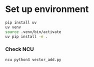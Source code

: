 # Set up environment
```bash
pip install uv
uv venv
source .venv/bin/activate
uv pip install -e .
```

### Check NCU
```
ncu python3 vector_add.py
```